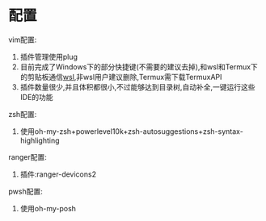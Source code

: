 # 配置
vim配置:  
1. 插件管理使用plug
2. 目前完成了Windows下的部分快捷键(不需要的建议去掉),和wsl和Termux下的剪贴板通信[wsl](https://github.com/equalsraf/win32yank),非wsl用户建议删除,Termux需下载TermuxAPI
3. 插件数量很少,并且体积都很小,不过能够达到目录树,自动补全,一键运行这些IDE的功能

zsh配置:  
1. 使用oh-my-zsh+powerlevel10k+zsh-autosuggestions+zsh-syntax-highlighting  

ranger配置:  
1. 插件:ranger-devicons2  

pwsh配置:
1. 使用oh-my-posh  
